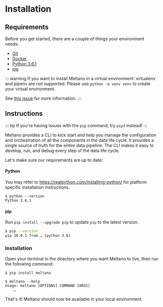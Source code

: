 # Installation

## Requirements

Before you get started, there are a couple of things your environment needs:

- [Git](https://git-scm.com/)
- [Docker](https://www.docker.com/get-started)
- [Python 3.6.1](https://realpython.com/installing-python/)
- [pip](https://pypi.org/project/pip/)

::: warning
If you want to install Meltano in a virtual environment: virtualenv and pipenv are not supported. Please use `python -m venv venv` to create your virtual environment.

See [this issue](https://gitlab.com/meltano/meltano/issues/141) for more information.
:::

## Instructions

::: tip
If you're having issues with the `pip` command, try `pip3` instead!
:::

Meltano provides a CLI to kick start and help you manage the configuration and orchestration of all the components in the data life cycle. It provides a single source of truth for the entire data pipeline. The CLI makes it easy to develop, run, and debug every step of the data life cycle.

Let's make sure our requirements are up to date:

#### Python
You may refer to https://realpython.com/installing-python/ for platform specific installation instructions.

```
$ python --version
Python 3.6.1
```

#### pip
Run `pip install --upgrade pip` to update `pip` to the latest version.

```bash
$ pip --version
pip 10.0.1 from … (python 3.6)
```

### Installation

Open your terminal in the directory where you want Meltano to live, then run the following command:

```
$ pip install meltano
```

```
$ meltano --help
Usage: meltano [OPTIONS] COMMAND [ARGS]
    …
```

That's it! Meltano should now be available in your local environment.
